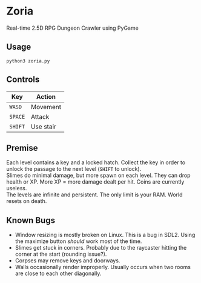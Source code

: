 # Zoria
Real-time 2.5D RPG Dungeon Crawler using PyGame  

## Usage
`python3 zoria.py`

## Controls
| Key     | Action    |
| ------- | --------- |
| `WASD`  | Movement  |
| `SPACE` | Attack    |
| `SHIFT` | Use stair |

## Premise
Each level contains a key and a locked hatch. Collect the key in order to unlock the passage to the next level (`SHIFT` to unlock).  
Slimes do minimal damage, but more spawn on each level. They can drop health or XP. More XP = more damage dealt per hit. Coins are currently useless.  
The levels are infinite and persistent. The only limit is your RAM. World resets on death.  

## Known Bugs
* Window resizing is mostly broken on Linux. This is a bug in SDL2. Using the maximize button _should_ work most of the time.
* Slimes get stuck in corners. Probably due to the raycaster hitting the corner at the start (rounding issue?).
* Corpses may remove keys and doorways.
* Walls occasionally render improperly. Usually occurs when two rooms are close to each other diagonally.
